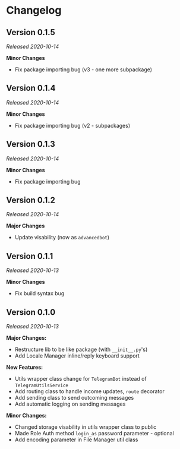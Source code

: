# Changelog

## Version 0.1.5

_Released 2020-10-14_

**Minor Changes**
- Fix package importing bug (v3 - one more subpackage)

## Version 0.1.4

_Released 2020-10-14_

**Minor Changes**
- Fix package importing bug (v2 - subpackages)

## Version 0.1.3

_Released 2020-10-14_

**Minor Changes**
- Fix package importing bug

## Version 0.1.2

_Released 2020-10-14_

**Major Changes**
- Update visability (now as `advancedbot`)

## Version 0.1.1

_Released 2020-10-13_

**Minor Changes**
- Fix build syntax bug

## Version 0.1.0

_Released 2020-10-13_

**Major Changes:**
- Restructure lib to be like package (with `__init__.py`'s)
- Add Locale Manager inline/reply keyboard support

**New Features:**
- Utils wrapper class change for `TelegramBot` instead of `TelegramUtilsService`
- Add routing class to handle income updates, `route` decorator
- Add sending class to send outcoming messages
- Add automatic logging on sending messages

**Minor Changes:**
- Changed storage visability in utils wrapper class to public
- Made Role Auth method `login_as` password parameter - optional
- Add encoding parameter in File Manager util class

